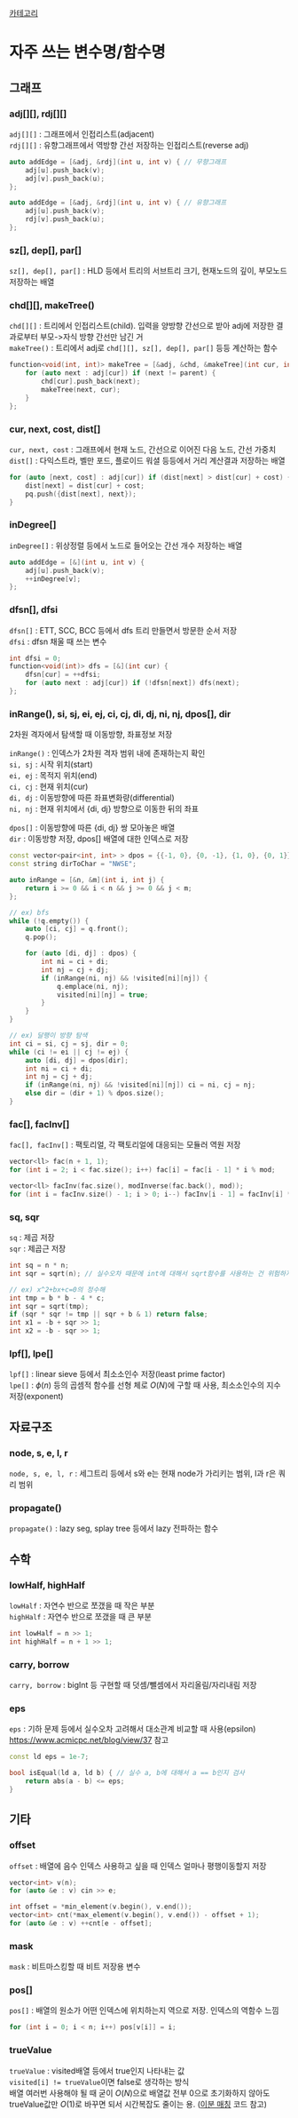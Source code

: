 [카테고리](/README.md)
# 자주 쓰는 변수명/함수명
## 그래프
### adj[][], rdj[][]
`adj[][]` : 그래프에서 인접리스트(adjacent)   
`rdj[][]` : 유향그래프에서 역방향 간선 저장하는 인접리스트(reverse adj)   
```cpp
auto addEdge = [&adj, &rdj](int u, int v) { // 무향그래프
    adj[u].push_back(v);
    adj[v].push_back(u);
};

auto addEdge = [&adj, &rdj](int u, int v) { // 유향그래프
    adj[u].push_back(v);
    rdj[v].push_back(u);
};
```

### sz[], dep[], par[]
`sz[], dep[], par[]` : HLD 등에서 트리의 서브트리 크기, 현재노드의 깊이, 부모노드 저장하는 배열   

### chd[][], makeTree()
`chd[][]` : 트리에서 인접리스트(child). 입력을 양방향 간선으로 받아 adj에 저장한 결과로부터 부모->자식 방향 간선만 남긴 거   
`makeTree()` : 트리에서 adj로 `chd[][], sz[], dep[], par[]` 등등 계산하는 함수
```cpp
function<void(int, int)> makeTree = [&adj, &chd, &makeTree](int cur, int parent) {
    for (auto next : adj[cur]) if (next != parent) {
        chd[cur].push_back(next);
        makeTree(next, cur);
    }
};
```

### cur, next, cost, dist[]
`cur, next, cost` : 그래프에서 현재 노드, 간선으로 이어진 다음 노드, 간선 가중치   
`dist[]` : 다익스트라, 벨만 포드, 플로이드 워셜 등등에서 거리 계산결과 저장하는 배열   
```cpp
for (auto [next, cost] : adj[cur]) if (dist[next] > dist[cur] + cost) {
    dist[next] = dist[cur] + cost;
    pq.push({dist[next], next});
}
```

### inDegree[]
`inDegree[]` : 위상정렬 등에서 노드로 들어오는 간선 개수 저장하는 배열   
```cpp
auto addEdge = [&](int u, int v) {
    adj[u].push_back(v);
    ++inDegree[v];
};
```

### dfsn[], dfsi
`dfsn[]` : ETT, SCC, BCC 등에서 dfs 트리 만들면서 방문한 순서 저장   
`dfsi` : dfsn 채울 때 쓰는 변수   
```cpp
int dfsi = 0;
function<void(int)> dfs = [&](int cur) {
    dfsn[cur] = ++dfsi;
    for (auto next : adj[cur]) if (!dfsn[next]) dfs(next);
};
```

### inRange(), si, sj, ei, ej, ci, cj, di, dj, ni, nj, dpos[], dir
2차원 격자에서 탐색할 때 이동방향, 좌표정보 저장   

`inRange()` : 인덱스가 2차원 격자 범위 내에 존재하는지 확인   
`si, sj` : 시작 위치(start)   
`ei, ej` : 목적지 위치(end)   
`ci, cj` : 현재 위치(cur)   
`di, dj` : 이동방향에 따른 좌표변화량(differential)   
`ni, nj` : 현재 위치에서 {di, dj} 방향으로 이동한 뒤의 좌표   

`dpos[]` : 이동방향에 따른 {di, dj} 쌍 모아놓은 배열   
`dir` : 이동방향 저장, dpos[] 배열에 대한 인덱스로 저장   
```cpp
const vector<pair<int, int> > dpos = {{-1, 0}, {0, -1}, {1, 0}, {0, 1}}; // 상좌하우
const string dirToChar = "NWSE";

auto inRange = [&n, &m](int i, int j) {
    return i >= 0 && i < n && j >= 0 && j < m;
};

// ex) bfs
while (!q.empty()) {
    auto [ci, cj] = q.front();
    q.pop();

    for (auto [di, dj] : dpos) {
        int ni = ci + di;
        int nj = cj + dj;
        if (inRange(ni, nj) && !visited[ni][nj]) {
            q.emplace(ni, nj);
            visited[ni][nj] = true;
        }
    }
}

// ex) 달팽이 방향 탐색
int ci = si, cj = sj, dir = 0;
while (ci != ei || cj != ej) {
    auto [di, dj] = dpos[dir];
    int ni = ci + di;
    int nj = cj + dj;
    if (inRange(ni, nj) && !visited[ni][nj]) ci = ni, cj = nj;
    else dir = (dir + 1) % dpos.size();
}
```

### fac[], facInv[]
`fac[], facInv[]` : 팩토리얼, 각 팩토리얼에 대응되는 모듈러 역원 저장   
```cpp
vector<ll> fac(n + 1, 1);
for (int i = 2; i < fac.size(); i++) fac[i] = fac[i - 1] * i % mod;

vector<ll> facInv(fac.size(), modInverse(fac.back(), mod));
for (int i = facInv.size() - 1; i > 0; i--) facInv[i - 1] = facInv[i] * i % mod;
```

### sq, sqr
`sq` : 제곱 저장   
`sqr` : 제곱근 저장   
```cpp
int sq = n * n;
int sqr = sqrt(n); // 실수오차 때문에 int에 대해서 sqrt함수를 사용하는 건 위험하지만 여기선 그냥 변수명이 사용되는 예시를 보이는 게 목표기 때문에 사용함

// ex) x^2+bx+c=0의 정수해 
int tmp = b * b - 4 * c;
int sqr = sqrt(tmp);
if (sqr * sqr != tmp || sqr + b & 1) return false;
int x1 = -b + sqr >> 1;
int x2 = -b - sqr >> 1;
```

### lpf[], lpe[]
`lpf[]` : linear sieve 등에서 최소소인수 저장(least prime factor)   
`lpe[]` : $\phi(n)$ 등의 곱셈적 함수를 선형 체로 $O(N)$에 구할 때 사용, 최소소인수의 지수 저장(exponent)   

## 자료구조
### node, s, e, l, r
`node, s, e, l, r` : 세그트리 등에서 s와 e는 현재 node가 가리키는 범위, l과 r은 쿼리 범위   

### propagate()
`propagate()` : lazy seg, splay tree 등에서 lazy 전파하는 함수   

## 수학
### lowHalf, highHalf
`lowHalf` : 자연수 반으로 쪼갰을 때 작은 부분   
`highHalf` : 자연수 반으로 쪼갰을 때 큰 부분   
```cpp
int lowHalf = n >> 1;
int highHalf = n + 1 >> 1;
```

### carry, borrow
`carry, borrow` : bigInt 등 구현할 때 덧셈/뺄셈에서 자리올림/자리내림 저장

### eps
`eps` : 기하 문제 등에서 실수오차 고려해서 대소관계 비교할 때 사용(epsilon)   
https://www.acmicpc.net/blog/view/37 참고   
```cpp
const ld eps = 1e-7;

bool isEqual(ld a, ld b) { // 실수 a, b에 대해서 a == b인지 검사
    return abs(a - b) <= eps;
}
```

## 기타
### offset
`offset` : 배열에 음수 인덱스 사용하고 싶을 때 인덱스 얼마나 평행이동할지 저장   
```cpp
vector<int> v(n);
for (auto &e : v) cin >> e;

int offset = *min_element(v.begin(), v.end());
vector<int> cnt(*max_element(v.begin(), v.end()) - offset + 1);
for (auto &e : v) ++cnt[e - offset];
```

### mask
`mask` : 비트마스킹할 때 비트 저장용 변수   

### pos[]
`pos[]` : 배열의 원소가 어떤 인덱스에 위치하는지 역으로 저장. 인덱스의 역함수 느낌   
```cpp
for (int i = 0; i < n; i++) pos[v[i]] = i;
```

### trueValue
`trueValue` : visited배열 등에서 true인지 나타내는 값   
`visited[i] != trueValue`이면 false로 생각하는 방식   
배열 여러번 사용해야 될 때 굳이 $O(N)$으로 배열값 전부 0으로 초기화하지 않아도 trueValue값만 $O(1)$로 바꾸면 되서 시간복잡도 줄이는 용. ([이분 매칭](/그래프%20이론/네트워크%20플로우/이분매칭.md) 코드 참고)